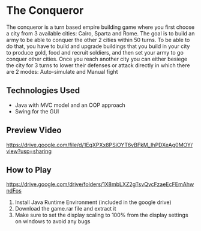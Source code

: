 
# The Conqueror

The conqueror is a turn based empire building game where you first choose a city from 3 available cities: Cairo, Sparta and Rome.
The goal is to build an army to be able to conquer the other 2 cities within 50 turns. To be able to do that, you have to build and upgrade buildings that you build in your city to produce gold, food and recruit soldiers, and then set your army to go conquer other cities. Once you reach another city you can either besiege the city for 3 turns to lower their defenses or attack directly in which there are 2 modes: Auto-simulate and Manual fight

## Technologies Used

- Java with MVC model and an OOP approach 
- Swing for the GUI

## Preview Video

https://drive.google.com/file/d/1EqXPXx8PSiOYT6vBFkM_IhPDXeAg0MOY/view?usp=sharing

## How to Play

https://drive.google.com/drive/folders/1X8mbLXZ2gTsvQvcFzaeEcFEmAhwndFos

1. Install Java Runtime Environment (included in the google drive)
2. Download the game.rar file and extract it
3. Make sure to set the display scaling to 100% from the display settings on windows to avoid any bugs
